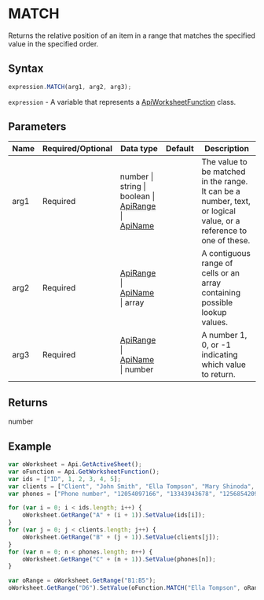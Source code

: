 # MATCH

Returns the relative position of an item in a range that matches the specified value in the specified order.

## Syntax

```javascript
expression.MATCH(arg1, arg2, arg3);
```

`expression` - A variable that represents a [ApiWorksheetFunction](../ApiWorksheetFunction.md) class.

## Parameters

| **Name** | **Required/Optional** | **Data type** | **Default** | **Description** |
| ------------- | ------------- | ------------- | ------------- | ------------- |
| arg1 | Required | number \| string \| boolean \| [ApiRange](../../ApiRange/ApiRange.md) \| [ApiName](../../ApiName/ApiName.md) |  | The value to be matched in the range. It can be a number, text, or logical value, or a reference to one of these. |
| arg2 | Required | [ApiRange](../../ApiRange/ApiRange.md) \| [ApiName](../../ApiName/ApiName.md) \| array |  | A contiguous range of cells or an array containing possible lookup values. |
| arg3 | Required | [ApiRange](../../ApiRange/ApiRange.md) \| [ApiName](../../ApiName/ApiName.md) \| number |  | A number 1, 0, or -1 indicating which value to return. |

## Returns

number

## Example



```javascript editor-xlsx
var oWorksheet = Api.GetActiveSheet();
var oFunction = Api.GetWorksheetFunction();
var ids = ["ID", 1, 2, 3, 4, 5];
var clients = ["Client", "John Smith", "Ella Tompson", "Mary Shinoda", "Lily-Ann Bates", "Clara Ray"];
var phones = ["Phone number", "12054097166", "13343943678", "12568542099", "12057032298", "12052914781"];

for (var i = 0; i < ids.length; i++) {
    oWorksheet.GetRange("A" + (i + 1)).SetValue(ids[i]);
}
for (var j = 0; j < clients.length; j++) {
    oWorksheet.GetRange("B" + (j + 1)).SetValue(clients[j]);
}
for (var n = 0; n < phones.length; n++) {
    oWorksheet.GetRange("C" + (n + 1)).SetValue(phones[n]);
}

var oRange = oWorksheet.GetRange("B1:B5");
oWorksheet.GetRange("D6").SetValue(oFunction.MATCH("Ella Tompson", oRange, 0));
```
